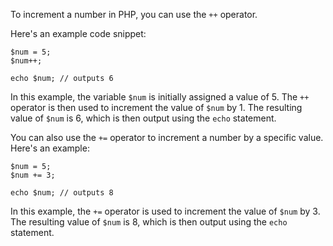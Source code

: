 To increment a number in PHP, you can use the `++` operator. 

Here's an example code snippet:

```
$num = 5;
$num++;

echo $num; // outputs 6
```

In this example, the variable `$num` is initially assigned a value of 5. The `++` operator is then used to increment the value of `$num` by 1. The resulting value of `$num` is 6, which is then output using the `echo` statement.

You can also use the `+=` operator to increment a number by a specific value. Here's an example:

```
$num = 5;
$num += 3;

echo $num; // outputs 8
```

In this example, the `+=` operator is used to increment the value of `$num` by 3. The resulting value of `$num` is 8, which is then output using the `echo` statement.